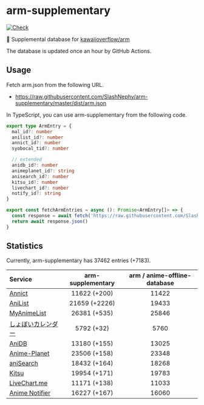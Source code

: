 # arm-supplementary

[![Check](https://github.com/SlashNephy/arm-supplementary/actions/workflows/check-node.yml/badge.svg)](https://github.com/SlashNephy/arm-supplementary/actions/workflows/check-node.yml)

💊 Supplemental database for [kawaiioverflow/arm](https://github.com/kawaiioverflow/arm)

The database is updated once an hour by GitHub Actions.

## Usage

Fetch arm.json from the following URL.

- https://raw.githubusercontent.com/SlashNephy/arm-supplementary/master/dist/arm.json

In TypeScript, you can use arm-supplementary from the following code.

```TypeScript
export type ArmEntry = {
  mal_id?: number
  anilist_id?: number
  annict_id?: number
  syobocal_tid?: number

  // extended
  anidb_id?: number
  animeplanet_id?: string
  anisearch_id?: number
  kitsu_id?: number
  livechart_id?: number
  notify_id?: string
}

export const fetchArmEntries = async (): Promise<ArmEntry[]> => {
  const response = await fetch('https://raw.githubusercontent.com/SlashNephy/arm-supplementary/master/dist/arm.json')
  return await response.json()
}
```

## Statistics

Currently, arm-supplementary has 37462 entries (+7183).

| Service                                     | arm-supplementary | arm / anime-offline-database |
| :------------------------------------------ | :---------------: | :--------------------------: |
| [Annict](https://annict.com)                |   11622 (+200)    |            11422             |
| [AniList](https://anilist.co)               |   21659 (+2226)   |            19433             |
| [MyAnimeList](https://myanimelist.net)      |   26381 (+535)    |            25846             |
| [しょぼいカレンダー](https://cal.syoboi.jp) |    5792 (+32)     |             5760             |
| [AniDB](https://anidb.net)                  |   13180 (+155)    |            13025             |
| [Anime-Planet](https://anime-planet.com)    |   23506 (+158)    |            23348             |
| [aniSearch](https://anisearch.com)          |   18432 (+164)    |            18268             |
| [Kitsu](https://kitsu.io)                   |   19954 (+171)    |            19783             |
| [LiveChart.me](https://livechart.me)        |   11171 (+138)    |            11033             |
| [Anime Notifier](https://notify.moe)        |   16227 (+167)    |            16060             |
